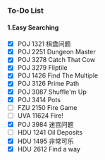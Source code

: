 ### To-Do List
#### 1.Easy Searching
+ [x] POJ 1321 棋盘问题
+ [x] POJ 2251 Dungeon Master
+ [x] POJ 3278 Catch That Cow
+ [x] POJ 3279 Fliptile
+ [x] POJ 1426 Find The Multiple
+ [x] POJ 3126 Prime Path
+ [x] POJ 3087 Shuffle'm Up
+ [x] POJ 3414 Pots
+ [ ] FZU 2150 Fire Game
+ [ ] UVA 11624 Fire!
+ [x] POJ 3984 迷宫问题
+ [ ] HDU 1241 Oil Deposits
+ [x] HDU 1495 非常可乐
+ [x] HDU 2612 Find a way